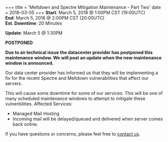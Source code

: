 +++
title = 'Meltdown and Spectre Mitigation Maintenance - Part Two'
date = 2018-03-05
+++
**Start**: March 5, 2018 @ 1:00PM CST (19:00UTC)<br>
**End**: March 5, 2018 @ 2:00PM CST (20:00UTC)<br>
**Est. Downtime**: 20 Minutes

**Update**: March 5 @ 1:30PM

**POSTPONED**

**Due to an technical issue the datacenter provider has postponed this maintenance window. We will post an update when the new maintenance window is announced.**

Our data center provider has informed us that they will be implementing a fix for the recent Spectre and Meltdown vulnerabilities that affect our servers.

This will cause some downtime for some of our services. This will be one of many scheduled maintenance windows to attempt to mitigate these vulnerbilities.
Affected Services:

   * Managed Mail Hosting
   * Incoming mail will be delayed/queued and delivered when server comes back online.

If you have questions or concerns, please feel free to [contact us](https://madscitech.com/about/contact/).
